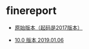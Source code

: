 # finereport

-  [原始版本（起码是2017版本）](http://blog.csdn.net/qq_30009669/article/details/54710492#reply)


- [10.0 版本 2019.01.06](www.hexianwei.com)